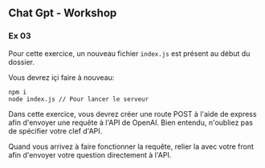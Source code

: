 ﻿## Chat Gpt - Workshop


### Ex 03

Pour cette exercice, un nouveau fichier `index.js` est présent au début du dossier.

Vous devrez içi faire à nouveau:
    

    npm i
    node index.js // Pour lancer le serveur

Dans cette exercice, vous devrez créer une route POST à l'aide de express afin d'envoyer une requête à l'API de OpenAI.
Bien entendu, n'oubliez pas de spécifier votre clef d'API.

Quand vous arrivez à faire fonctionner la requête, relier la avec votre front afin d'envoyer votre question directement à l'API.